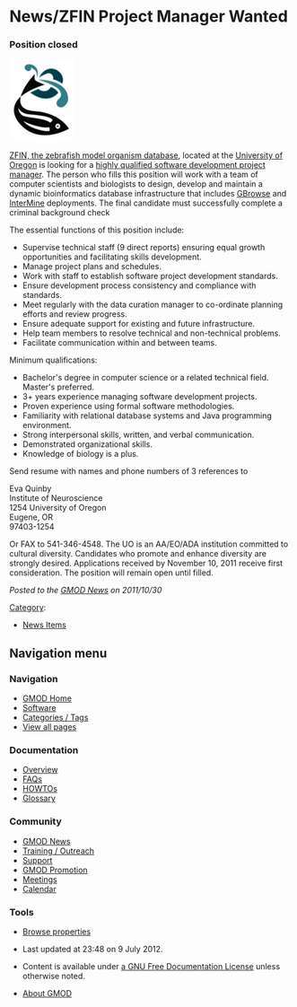 



<span id="top"></span>




# <span dir="auto">News/ZFIN Project Manager Wanted</span>









### <span id="Position_closed" class="mw-headline">Position closed</span>



<a href="http://hr.uoregon.edu/jobs/unclassified.php?id=3656"
rel="nofollow" title="ZFIN is hiring"><img
src="https://raw.githubusercontent.com/GMOD/gmod.github.io/main/mediawiki/images/2/24/ZFINLogo.png" width="115" height="146"
alt="ZFIN is hiring" /></a>



<a href="http://zfin.org" class="external text" rel="nofollow">ZFIN, the
zebrafish model organism database</a>, located at the
<a href="http://uoregon.edu/" class="external text"
rel="nofollow">University of Oregon</a> is looking for a
<a href="http://hr.uoregon.edu/jobs/unclassified.php?id=3656"
class="external text" rel="nofollow">highly qualified software
development project manager</a>. The person who fills this position will
work with a team of computer scientists and biologists to design,
develop and maintain a dynamic bioinformatics database infrastructure
that includes [GBrowse](../GBrowse.1 "GBrowse") and
[InterMine](../InterMine "InterMine") deployments. The final candidate
must successfully complete a criminal background check

The essential functions of this position include:

- Supervise technical staff (9 direct reports) ensuring equal growth
  opportunities and facilitating skills development.
- Manage project plans and schedules.
- Work with staff to establish software project development standards.
- Ensure development process consistency and compliance with standards.
- Meet regularly with the data curation manager to co-ordinate planning
  efforts and review progress.
- Ensure adequate support for existing and future infrastructure.
- Help team members to resolve technical and non-technical problems.
- Facilitate communication within and between teams.

Minimum qualifications:

- Bachelor's degree in computer science or a related technical field.
  Master's preferred.
- 3+ years experience managing software development projects.
- Proven experience using formal software methodologies.
- Familiarity with relational database systems and Java programming
  environment.
- Strong interpersonal skills, written, and verbal communication.
- Demonstrated organizational skills.
- Knowledge of biology is a plus.

Send resume with names and phone numbers of 3 references to



Eva Quinby  
Institute of Neuroscience  
1254 University of Oregon  
Eugene, OR  
97403-1254



Or FAX to 541-346-4548. The UO is an AA/EO/ADA institution committed to
cultural diversity. Candidates who promote and enhance diversity are
strongly desired. Applications received by November 10, 2011 receive
first consideration. The position will remain open until filled.

  



*Posted to the [GMOD News](../GMOD_News "GMOD News") on 2011/10/30*






[Category](../Special%3ACategories "Special%3ACategories"):

- [News Items](../Category%3ANews_Items "Category%3ANews Items")






## Navigation menu






### 



<a href="../Main_Page"
style="background-image: url(../../images/GMOD-cogs.png);"
title="Visit the main page"></a>


### Navigation



- <span id="n-GMOD-Home">[GMOD Home](../Main_Page)</span>
- <span id="n-Software">[Software](../GMOD_Components)</span>
- <span id="n-Categories-.2F-Tags">[Categories /
  Tags](../Categories)</span>
- <span id="n-View-all-pages">[View all
  pages](../Special:AllPages)</span>




### Documentation



- <span id="n-Overview">[Overview](../Overview)</span>
- <span id="n-FAQs">[FAQs](../Category%3AFAQ)</span>
- <span id="n-HOWTOs">[HOWTOs](../Category%3AHOWTO)</span>
- <span id="n-Glossary">[Glossary](../Glossary)</span>




### Community



- <span id="n-GMOD-News">[GMOD News](../GMOD_News)</span>
- <span id="n-Training-.2F-Outreach">[Training /
  Outreach](../Training_and_Outreach)</span>
- <span id="n-Support">[Support](../Support)</span>
- <span id="n-GMOD-Promotion">[GMOD Promotion](../GMOD_Promotion)</span>
- <span id="n-Meetings">[Meetings](../Meetings)</span>
- <span id="n-Calendar">[Calendar](../Calendar)</span>




### Tools

- <span id="t-smwbrowselink"><a href="../Special%3ABrowse/News-2FZFIN_Project_Manager_Wanted"
  rel="smw-browse">Browse properties</a></span>



- <span id="footer-info-lastmod">Last updated at 23:48 on 9 July
  2012.</span>
<!-- - <span id="footer-info-viewcount">8,332 page views.</span> -->
- <span id="footer-info-copyright">Content is available under
  <a href="http://www.gnu.org/licenses/fdl-1.3.html" class="external"
  rel="nofollow">a GNU Free Documentation License</a> unless otherwise
  noted.</span>

<!-- -->

- <span id="footer-places-about">[About
  GMOD](../GMOD%3AAbout "GMOD%3AAbout")</span>

<!-- -->





